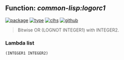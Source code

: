 ## Function: ***common-lisp:logorc1***
[![package](https://img.shields.io/badge/Package-COMMON--LISP-5f9ea0.svg?style=social&colorA=999999)](../) [![type](https://img.shields.io/badge/Type-Function-5f9ea0.svg?style=social&colorA=999999)](../#function) [![clhs](https://img.shields.io/badge/CLHS-LOGORC1-5f9ea0.svg?style=social&colorA=999999)](http://www.lispworks.com/documentation/HyperSpec/Body/f_logand.htm) [![github](https://img.shields.io/badge/GitHub-View_the_source-5f9ea0.svg?style=social&colorA=999999&logo=github)](https://github.com/sbcl/sbcl/blob/master/src/code/numbers.lisp/) 

> Bitwise OR (LOGNOT INTEGER1) with INTEGER2.

### Lambda list
```
(INTEGER1 INTEGER2)
```
